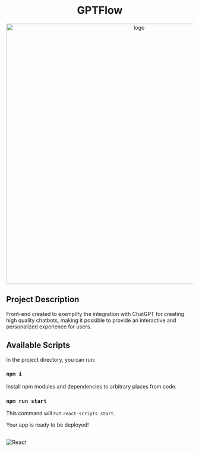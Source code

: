 <h1 align="center">GPTFlow</h1>

 <div align="center">
<img width="700" border-radius="50%" alt="logo" src="https://user-images.githubusercontent.com/94935750/236377506-6cb8a6c0-68cb-4ad6-b31b-fbf29af8a04d.png">
</div>


## Project Description

<p align="start">Front-end created to exemplify the integration with ChatGPT for creating high quality chatbots, making it possible to provide an interactive and personalized experience for users.</p>

## Available Scripts

In the project directory, you can run:

### `npm i`

Install npm modules and dependencies to arbitrary places from code.

### `npm run start`

This command will run `react-scripts start`.

Your app is ready to be deployed!

##

![React](https://img.shields.io/badge/React-20232A?style=for-the-badge&logo=react&logoColor=61DAFB)

